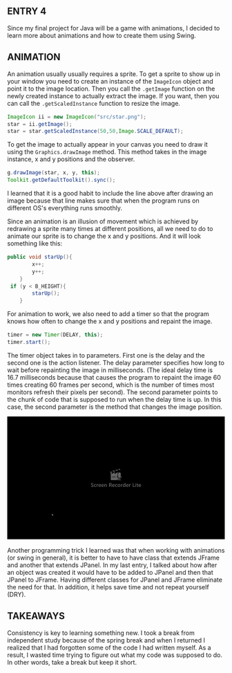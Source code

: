 ## ENTRY 4 

Since my final project for Java will be a game with animations, I decided to learn more about animations and how to create them using Swing.

## ANIMATION

An animation usually usually requires a sprite. To get a sprite to show up in your window you need to create an instance of the `ImageIcon` object and point it to the image location. Then you call the `.getImage` function on the newly created instance to actually extract the image. If you want, then you can call the `.getScaledInstance` function to resize the image.  

```java
ImageIcon ii = new ImageIcon("src/star.png");
star = ii.getImage();
star = star.getScaledInstance(50,50,Image.SCALE_DEFAULT);
```
To get the image to actually appear in your canvas you need to draw it using the `Graphics.drawImage` method. This method takes in the image instance, x and y positions and the observer. 

```java 
g.drawImage(star, x, y, this);
Toolkit.getDefaultToolkit().sync();
```
I learned that it is a good habit to include the line above after drawing an image because that line makes sure that when the program runs on different OS's everything runs smoothly. 

Since an animation is an illusion of movement which is achieved by redrawing a sprite many times at different positions, all we need to do to animate our sprite is to change the x and y positions. And it will look something like this: 
```java
public void starUp(){
        x++;
        y++;
    }
 if (y < B_HEIGHT){
        starUp();
    }
```
For animation to work, we also need to add a timer so that the program knows how often to change the x and y positions and repaint the image. 

```java
timer = new Timer(DELAY, this);
timer.start();
```
The timer object takes in to parameters. First one is the delay and the second one is the action listener. The delay parameter specifies how long to wait before repainting the image in milliseconds. (The ideal delay time is 16.7 milliseconds because that causes the program to repaint the image 60 times creating 60 frames per second, which is the number of times most monitors refresh their pixels per second). The second parameter points to the chunk of code that is supposed to run when the delay time is up. In this case, the second parameter is the method that changes the image position.  

![star_gif](images/star_gif.gif)

Another programming trick I learned was that when working with animations (or swing in general), it is better to have to have class that extends JFrame and another that extends JPanel. In my last entry, I talked about how after an object was created it would have to be added to JPanel and then that JPanel to JFrame. Having different classes for JPanel and JFrame eliminate the need for that. In addition, it helps save time and not repeat yourself (DRY).

## TAKEAWAYS

Consistency is key to learning something new. I took a break from independent study because of the spring break and when I returned I realized that I had forgotten some of the code I had written myself. As a result, I wasted time trying to figure out what my code was supposed to do. In other words, take a break but keep it short.  

